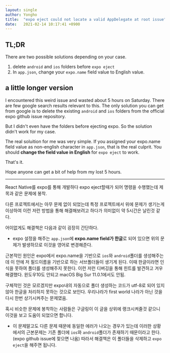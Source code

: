```yaml
---
layout: single
author: Yongho
title:  "expo eject could not locate a valid AppDelegate at root issue"
date:   2021-02-14 10:17:41 +0900
---
```



## TL;DR
There are two possible solutions depending on your case.

1. delete `android` and `ios` folders before `expo eject`
2. In `app.json`, change your `expo.name` field value to English value.   

## a little longer version
I encountered this weird issue and wasted about 5 hours on Saturday. There are few google search results relevant to this. The only solution you can get from google is to delete the existing `android` and `ios` folders from the official expo github issue repository. 

But I didn't even have the folders before ejecting expo. So the solution didn't work for my case. 

The real soluition for me was very simple. If you assigned your expo.name field value as non-english character in `app.json`, that is the real culprit. You should **change the field value in English** for `expo eject` to work.

That's it. 

Hope anyone can get a bit of help from my lost 5 hours.


<hr>


React Native를 expo를 통해 개발하다 expo eject할때가 되어 명령을 수행했는데 제목과 같은 문제에 봉착.

다른 프로젝트에서는 아무 문제 없이 되었는데 특정 프로젝트에서 위에 문제가 생기는게 이상하여 이런 저런 방법을 통해 해결해보려고 하다가 의미없이 약 5시간은 날린것 같다. 

어이없게도 해결책은 다음과 같이 굉장히 간단하다.
- expo 설정을 해주는 `app.json`에 **expo.name field가 한글**로 되어 있으면 위의 문제가 발생하므로 이것을 영어로 변경해준다.

근본적인 원인은 expo에서 expo.name을 기반으로 `ios`와 `android`폴더를 생성해주는데 이 안에 저 필드이름을 기반으로 하는 서브폴더들이 생기게 된다. 이때 한글이라면 인식을 못하여 폴더를 생성해주지 못한다. 이런 저런 디버깅을 통해 힌트를 발견하고 겨우 해결했다. 윈도우10도 안되고 macOS Big Sur 11.0.1에서도 안됨.

구체적인 것은 모르겠지만 expo내의 자동으로 폴더 생성하는 코드가 utf-8로 되어 있지 않아 한글을 처리하지 못하는 것으로 보인다. 우리나라가 first world 나라가 아닌 것을 다시 한번 상기시켜주는 문제였음.

혹시 비슷한 문제에 봉착하는 사람들은 구글링이 이 글을 상위에 랭크시켜줄것 같으니 이것을 보고 도움이 되었으면 합니다. 

- 이 문제말고도 다른 문제 때문에 동일한 에러가 나오는 경우가 있는데 이러한 상황에서의 근본문제는 기존 폴더에 `ios`와 `android`폴더가 존재하기 때문이라고 한다. (expo github issue에 찾으면 나옴) 따라서 해결책은 이 폴더들을 삭제하고 `expo eject`을 해주면 됩니다.









